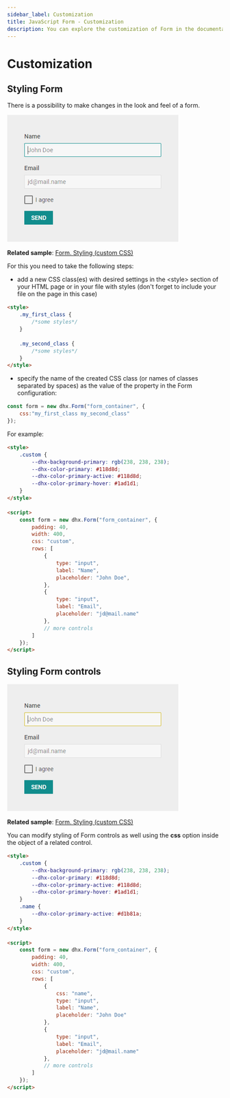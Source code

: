 ```yaml
---
sidebar_label: Customization
title: JavaScript Form - Customization 
description: You can explore the customization of Form in the documentation of the DHTMLX JavaScript UI library. Browse developer guides and API reference, try out code examples and live demos, and download a free 30-day evaluation version of DHTMLX Suite.
---
```


# Customization

## Styling Form

There is a possibility to make changes in the look and feel of a form. 

![Custom style](../assets/form/custom_style.png)

**Related sample**: [Form. Styling (custom CSS)](https://snippet.dhtmlx.com/wnscgb50)

For this you need to take the following steps:

- add a new CSS class(es) with desired settings in the &lt;style&gt; section of your HTML page or in your file with styles (don't forget to include your file on the page in this case)

~~~html
<style>
    .my_first_class {
        /*some styles*/
    }
    
    .my_second_class {
        /*some styles*/
    }
</style>
~~~

- specify the name of the created CSS class (or names of classes separated by spaces) as the value of the [](form/api/form_css_config.md) property in the Form configuration:

~~~js
const form = new dhx.Form("form_container", {
    css:"my_first_class my_second_class"
});
~~~

For example:

~~~html
<style>
    .custom {
        --dhx-background-primary: rgb(238, 238, 238);
        --dhx-color-primary: #118d8d;
        --dhx-color-primary-active: #118d8d;
        --dhx-color-primary-hover: #1ad1d1;
    }
</style>

<script>
    const form = new dhx.Form("form_container", {
        padding: 40,
        width: 400,
        css: "custom",
        rows: [
            {
                type: "input",
                label: "Name",
                placeholder: "John Doe",
            },
            {
                type: "input",
                label: "Email",
                placeholder: "jd@mail.name"
            },
            // more controls
        ]
    });
</script>
~~~

## Styling Form controls

![Styling Form and its controls](../assets/form/custom_styles.png)

**Related sample**: [Form. Styling (custom CSS)](https://snippet.dhtmlx.com/wnscgb50)

You can modify styling of Form controls as well using the **css** option inside the object of a related control.

~~~html
<style>
    .custom {
        --dhx-background-primary: rgb(238, 238, 238);
        --dhx-color-primary: #118d8d;
        --dhx-color-primary-active: #118d8d;
        --dhx-color-primary-hover: #1ad1d1;
    }
    .name {
        --dhx-color-primary-active: #d1b81a;
    }
</style>

<script>
    const form = new dhx.Form("form_container", {
        padding: 40,
        width: 400,
        css: "custom",
        rows: [
            {    
                css: "name",
                type: "input",
                label: "Name",
                placeholder: "John Doe"
            },
            {
                type: "input",
                label: "Email",
                placeholder: "jd@mail.name"
            },
            // more controls
        ]
    });
</script>
~~~
